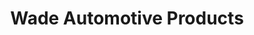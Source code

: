 ---
title: "Wade Automotive Products"
url: /salt-lake-city/wade-automotive-products/
shop: Autowerkstatt
---
